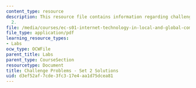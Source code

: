 ```yaml
---
content_type: resource
description: This resource file contains information regarding challenge problem set
  2.
file: /media/courses/ec-s01-internet-technology-in-local-and-global-communities-spring-2005-summer-2005/d3ef52af7cde3fc317e4aa1d75dcea81_MITEC_S01S05_chal_prob2sol.pdf
file_type: application/pdf
learning_resource_types:
- Labs
ocw_type: OCWFile
parent_title: Labs
parent_type: CourseSection
resourcetype: Document
title: Challenge Problems - Set 2 Solutions
uid: d3ef52af-7cde-3fc3-17e4-aa1d75dcea81
---
```

